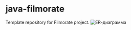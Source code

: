 # java-filmorate
Template repository for Filmorate project.
<image src="/filmorate_er-diagram.png" alt="ER-диаграмма">
